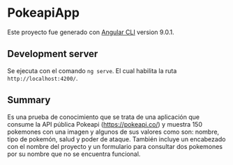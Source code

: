 # PokeapiApp

Este proyecto fue generado con [Angular CLI](https://github.com/angular/angular-cli) version 9.0.1.

## Development server

Se ejecuta con el comando `ng serve`. El cual habilita la ruta `http://localhost:4200/`.

## Summary

Es una prueba de conocimiento que se trata de una aplicación que consume la API pública Pokeapi (https://pokeapi.co/) y muestra 150 pokemones 
con una imagen y algunos de sus valores como son: nombre, tipo de pokemón, salud y poder de ataque. También incluye un encabezado con el nombre del 
proyecto y un formulario para consultar dos pokemones por su nombre que no se encuentra funcional.

